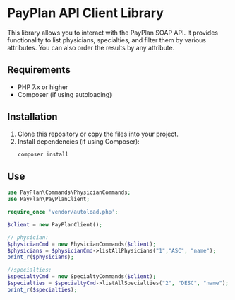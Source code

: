 # PayPlan API Client Library

This library allows you to interact with the PayPlan SOAP API. It provides functionality to list physicians, specialties, and filter them by various attributes. You can also order the results by any attribute.

## Requirements
- PHP 7.x or higher
- Composer (if using autoloading)

## Installation

1. Clone this repository or copy the files into your project.
2. Install dependencies (if using Composer):
   ```bash
   composer install
   
## Use
```php
use PayPlan\Commands\PhysicianCommands;
use PayPlan\PayPlanClient;

require_once 'vendor/autoload.php';

$client = new PayPlanClient();

// physician:
$physicianCmd = new PhysicianCommands($client);
$physicians = $physicianCmd->listAllPhysicians("1","ASC", "name");
print_r($physicians);

//specialties:
$specialtyCmd = new SpecialtyCommands($client);
$specialties = $specialtyCmd->listAllSpecialties("2", "DESC", "name");
print_r($specialties);
```

